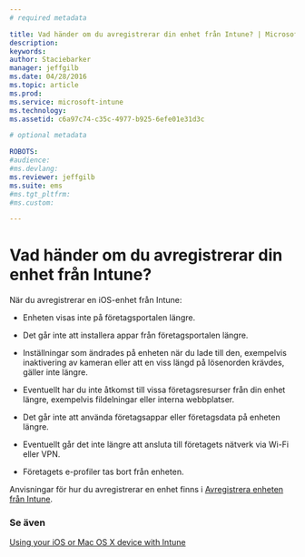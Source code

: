 ```yaml
---
# required metadata

title: Vad händer om du avregistrerar din enhet från Intune? | Microsoft Intune
description:
keywords:
author: Staciebarker
manager: jeffgilb
ms.date: 04/28/2016
ms.topic: article
ms.prod:
ms.service: microsoft-intune
ms.technology:
ms.assetid: c6a97c74-c35c-4977-b925-6efe01e31d3c

# optional metadata

ROBOTS:
#audience:
#ms.devlang:
ms.reviewer: jeffgilb
ms.suite: ems
#ms.tgt_pltfrm:
#ms.custom:

---
```



# Vad händer om du avregistrerar din enhet från Intune?

När du avregistrerar en iOS-enhet från Intune:

-   Enheten visas inte på företagsportalen längre.

-   Det går inte att installera appar från företagsportalen längre.

-   Inställningar som ändrades på enheten när du lade till den, exempelvis inaktivering av kameran eller att en viss längd på lösenorden krävdes, gäller inte längre.

-   Eventuellt har du inte åtkomst till vissa företagsresurser från din enhet längre, exempelvis fildelningar eller interna webbplatser.

-   Det går inte att använda företagsappar eller företagsdata på enheten längre.

-   Eventuellt går det inte längre att ansluta till företagets nätverk via Wi-Fi eller VPN.

-   Företagets e-profiler tas bort från enheten.

Anvisningar för hur du avregistrerar en enhet finns i [Avregistrera enheten från Intune](unenroll-your-device-from-intune-ios.md).

### Se även
[Using your iOS or Mac OS X device with Intune](using-your-ios-or-mac-os-x-device-with-intune.md)

<!--HONumber=May16_HO2-->


